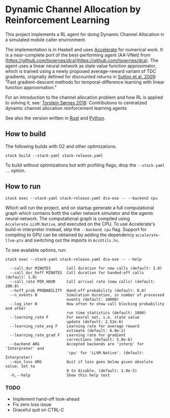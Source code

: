 # Dynamic Channel Allocation by Reinforcement Learning
This project implements a RL agent for doing Dynamic Channel Allocation in a 
simulated mobile caller environment.

The implementation is in Haskell and uses
[Accelerate](https://github.com/AccelerateHS/accelerate/) for numerical work. It
is a near-complete port of the best-performing agent (AA-VNet) from
[https://github.com/tsoernes/dca](https://github.com/tsoernes/dca). The agent
uses a linear neural network as state value function approximator, which is
trained using a newly proposed average-reward variant of TDC gradients,
originally defined for discounted returns in
[Sutton et al. 2009](https://www.ics.uci.edu/~dechter/courses/ics-295/winter-2018/papers/2009-sutton-Fast_gradient-descent.pdf):
"Fast gradient-descent methods for temporal-difference learning with linear function approximation."

For an introduction to the channel allocation problem and how RL 
is applied to solving it, see:
[Torstein Sørnes 2018](
https://brage.bibsys.no/xmlui/bitstream/handle/11250/2562774/19523_FULLTEXT.pdf):
Contributions to centralized dynamic channel allocation reinforcement learning agents

See also the version written in [Rust](https://github.com/tsoernes/rustdca)
and [Python](https://github.com/tsoernes/dca).

## How to build 
The following builds with O2 and other optimizations.
```
stack build --stack-yaml stack-release.yaml
```
To build without optimizations but with profiling flags, drop the `--stack-yaml ..` option.

## How to run
```
stack exec --stack-yaml stack-release.yaml dca-exe -- --backend cpu
```
Which will run the project, and on startup generate a full computational graph which 
contains both the caller network simulator and the agents neural network. 
The computational graph is compiled using `Accelerate.LLVM.Native`, and executed
on the CPU. To use Accelerate's build-in interpreter instead, skip the `--backend cpu` flag.
Support for compiling to GPU can be obtained by adding the dependency 
`accelerate-llvm-ptx` and switching out the imports in `AccUtils.hs`.

To see available options, run:
```
stack exec --stack-yaml stack-release.yaml dca-exe -- --help

  --call_dur MINUTES       Call duration for new calls (default: 3.0)
  --call_dur_hoff MINUTES  Call duration for handed-off calls (default: 1.0)
  --call_rate PER_HOUR     Call arrival rate (new calls) (default: 200.0)
  --hoff_prob PROBABILITY  Hand-off probability (default: 0.0)
  --n_events N             Simulation duration, in number of processed
                           events (default: 10000)
  --log_iter N             How often to show call blocking probability and other
                           run time statistics (default: 1000)
  --learning_rate F        For neural net, i.e. state value
                           update (default: 2.52e-6)
  --learning_rate_avg F    Learning rate for average reward
                           estimate (default: 6.0e-2)
  --learning_rate_grad F   Learning rate for gradient
                           corrections (default: 5.0e-6)
  --backend ARG            Accepted backends are 'interp' for 'Interpreter' and
                           'cpu' for 'LLVM.Native'. (default: Interpreter)
  --min_loss ARG           Quit if loss goes below given absolute value. Set to
                           0 to disable. (default: 1.0e-5)
  -h,--help                Show this help text
```

### TODO
- Implement hand-off look-ahead
- Fix zero loss issue
- Graceful quit on CTRL-C
